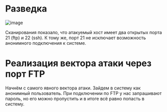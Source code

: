 # Разведка

![image](https://github.com/user-attachments/assets/a7a456bd-dff7-4d2b-80a8-0de95b71839b)

Сканирования показало, что атакуемый хост имеет два открытых порта 21 (ftp) и 22 (ssh). К тому же, порт 21 не исключает возможность анонимного подключения к системе.

# Реализация вектора атаки через порт FTP

Начнём с самого явного вектора атаки. Зайдем в систему как анонимный пользователь. При подключении по FTP у нас запрашивают пароль, но его можно пропустить и в итоге всё равно попасть в систему.
